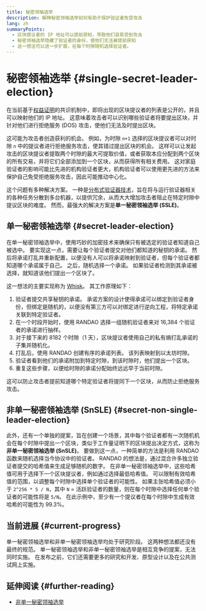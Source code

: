 ```yaml
---
title: 秘密领袖选举
description: 解释秘密领袖选举如何有助于保护验证者免受攻击
lang: zh
summaryPoints:
  - 区块提议者的 IP 地址可以提前获知，导致他们容易受到攻击
  - 秘密领袖选举隐藏了验证者的身份，使他们无法被提前获知
  - 这一想法可以进一步扩展，在每个时隙随机选择验证者。
---
```


# 秘密领袖选举 \{#single-secret-leader-election}

在当前基于[权益证明](/developers/docs/consensus-mechanisms/pos)的共识机制中，即将出现的区块提议者的列表是公开的，并且可以映射他们的 IP 地址。 这意味着攻击者可以识别哪些验证者将要提出区块，并针对他们进行拒绝服务 (DOS) 攻击，使他们无法及时提出区块。

这可能为攻击者创造获利的机会。 例如，为时隙 `n+1` 选择的区块提议者可以对时隙 `n` 中的提议者进行拒绝服务攻击，使其错过提出区块的机会。 这样可以让发起攻击的区块提议者提取两个时隙的最大可提取价值，或者获取本应分配到两个区块的所有交易，并将它们全部添加到一个区块，从而获得所有相关费用。 这对家庭验证者的影响可能比先进的机构验证者更大，机构验证者可以使用更先进的方法来保护自己免受拒绝服务攻击，因此可能推动中心化。

这个问题有多种解决方案。 一种是[分布式验证器技术](https://github.com/ethereum/distributed-validator-specs)，旨在将与运行验证器相关的各种任务分散到多台机器，以提供冗余，从而大大增加攻击者阻止在特定时隙中提议区块的难度。 然而，最强大的解决方案是**单一秘密领袖选举 (SSLE)**。

## 单一秘密领袖选举 \{#secret-leader-election}

在单一秘密领袖选举中，使用巧妙的加密技术来确保只有被选定的验证者知道自己被选中。 要实现这一点，需要让每个验证者提交对他们都知道的秘钥的承诺。 然后将承诺打乱并重新配置，以便没有人可以将承诺映射到验证者，但每个验证者都知道哪个承诺属于自己。 之后，随机选择一个承诺。 如果验证者检测到其承诺被选择，就知道该他们提出一个区块了。

这一想法的主要实现称为 [Whisk](https://ethresear.ch/t/whisk-a-practical-shuffle-based-ssle-protocol-for-ethereum/11763)。 其工作原理如下：

1. 验证者提交共享秘钥的承诺。 承诺方案的设计使得承诺可以绑定到验证者身份，但绑定是随机的，以便没有第三方可以对绑定进行逆向工程，将特定承诺关联到特定验证者。
2. 在一个时段开始时，使用 RANDAO 选择一组随机验证者来对 16,384 个验证者的承诺进行抽样。
3. 对于接下来的 8182 个时隙（1 天），区块提议者使用自己的私有熵打乱承诺的子集并随机化。
4. 打乱后，使用 RANDAO 创建有序的承诺列表。 该列表映射到以太坊时隙。
5. 验证者看到他们的承诺附加到特定时隙，到该时隙时，他们提出一个区块。
6. 重复这些步骤，以便给时隙的承诺分配始终远远早于当前时隙。

这可以防止攻击者提前知道哪个特定验证者将提同下一个区块，从而防止拒绝服务攻击。

## 非单一秘密领袖选举 (SnSLE) \{#secret-non-single-leader-election}

此外，还有一个单独的提案，旨在创建一个场景，其中每个验证者都有一次随机机会在每个时隙中提出一个区块，类似于工作量证明下的区块提出决定方式，这称为**非单一秘密领袖选举 (SnSLE)**。 要做到这一点，一种简单的方法是利用 RANDAO 函数来随机选择当今协议中的验证者。 RANDAO 的想法是，通过混合许多独立验证者提交的哈希值来生成足够随机的数字。 在非单一秘密领袖选举中，这些哈希值可用于选择下一个区块提议者，例如通过选择最低哈希值。 可以限制有效哈希值的范围，以调整每个时隙中选择单个验证者的可能性。 如果主张哈希值必须小于 `2^256 * 5 / N`，其中 `N` = 活跃验证者的数量，则在每个时隙中选择任何单个验证者的可能性将是 `5/N`。 在此示例中，至少有一个提议者在每个时隙中生成有效哈希的可能性为 99.3%。

## 当前进展 \{#current-progress}

单一秘密领袖选举和非单一秘密领袖选举均处于研究阶段。 这两种想法都还没有最终的规范。 单一秘密领袖选举和非单一秘密领袖选举是相互竞争的提案，无法同时实施。 在发布之前，它们还需要更多的研究和开发、原型设计以及在公共测试网上实施。

## 延伸阅读 \{#further-reading}

- [非单一秘密领袖选举](https://ethresear.ch/t/secret-non-single-leader-election/11789)
